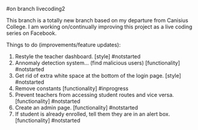 #on branch livecoding2

This branch is a totally new branch based on my departure from Canisius College. I am working on/continually improving this project as a live coding series on Facebook.

Things to do (improvements/feature updates):

1. Restyle the teacher dashboard. [style] #notstarted
2. Annomaly detection system... (find malicious users) [functionality] #notstarted
3. Get rid of extra white space at the bottom of the login page. [style] #notstarted
4. Remove constants [functionality] #inprogress
5. Prevent teachers from accessing student routes and vice versa. [functionality] #notstarted
6. Create an admin page. [functionality] #notstarted
7. If student is already enrolled, tell them they are in an alert box. [functionality] #notstarted
